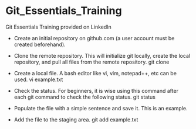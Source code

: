 # Git_Essentials_Training
Git Essentials Training provided on LinkedIn

- Create an initial repository on github.com (a user account must be created beforehand).

- Clone the remote repository. This will initialize git locally, create the local repository, and pull all files from the remote repository.
git clone <remote repository path>

- Create a local file. A bash editor like vi, vim, notepad++, etc can be used.
vi example.txt

- Check the status. For beginners, it is wise using this command after each git command to check the following status.
git status

- Populate the file with a simple sentence and save it.
This is an example.

- Add the file to the staging area.
git add example.txt

